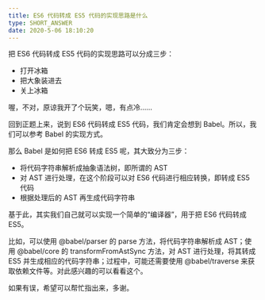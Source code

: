 ```yaml
---
title: ES6 代码转成 ES5 代码的实现思路是什么
type: SHORT_ANSWER
date: 2020-5-06 18:10:20
---
```


把 ES6 代码转成 ES5 代码的实现思路可以分成三步：

- 打开冰箱
- 把大象装进去
- 关上冰箱

喔，不对，原谅我开了个玩笑，嗯，有点冷……

回到正题上来，说到 ES6 代码转成 ES5 代码，我们肯定会想到 Babel。所以，我们可以参考 Babel 的实现方式。

那么 Babel 是如何把 ES6 转成 ES5 呢，其大致分为三步：

- 将代码字符串解析成抽象语法树，即所谓的 AST
- 对 AST 进行处理，在这个阶段可以对 ES6 代码进行相应转换，即转成 ES5 代码
- 根据处理后的 AST 再生成代码字符串

基于此，其实我们自己就可以实现一个简单的“编译器”，用于把 ES6 代码转成 ES5。

比如，可以使用 @babel/parser 的 parse 方法，将代码字符串解析成 AST；使用 @babel/core 的 transformFromAstSync 方法，对 AST 进行处理，将其转成 ES5 并生成相应的代码字符串；过程中，可能还需要使用 @babel/traverse 来获取依赖文件等。对此感兴趣的可以看看这个。

如果有误，希望可以帮忙指出来，多谢。
